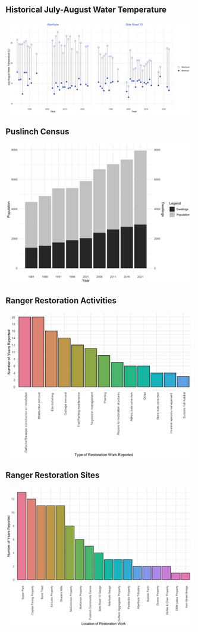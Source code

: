 ## Historical July-August Water Temperature
![Historical July-August Water Temperature](historical_jul_aug_water_temp.png)

## Puslinch Census
![Puslinch Census](puslinch_census.png)

## Ranger Restoration Activities
![Ranger Restoration Activities](ranger_restoration_activities.png)

## Ranger Restoration Sites
![Ranger Restoration Sites](ranger_restoration_sites.png)